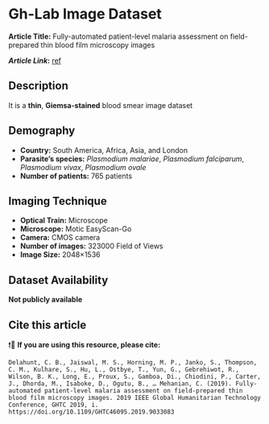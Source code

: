 # **Gh-Lab Image Dataset**  
**Article Title:** Fully-automated patient-level malaria assessment on field-prepared thin blood film microscopy images

**_Article Link_:** [ref](https://ieeexplore.ieee.org/document/9033083)


## **Description**
It is a **thin**, **Giemsa-stained** blood smear image dataset


## **Demography**
+ **Country:** South America, Africa, Asia, and London 
+ **Parasite’s species:** _Plasmodium malariae_, _Plasmodium falciparum_, _Plasmodium vivax_, _Plasmodium ovale_
+ **Number of patients:** 765 patients


## **Imaging Technique**
+ **Optical Train:** Microscope
+ **Microscope:** Motic EasyScan-Go
+ **Camera:** CMOS camera
+ **Number of images:** 323000 Field of Views
+ **Image Size:** 2048×1536 



## **Dataset Availability**
**Not publicly available**


## **Cite this article**

❗🛑 **If you are using this resource, please cite:**

```
Delahunt, C. B., Jaiswal, M. S., Horning, M. P., Janko, S., Thompson, C. M., Kulhare, S., Hu, L., Ostbye, T., Yun, G., Gebrehiwot, R., Wilson, B. K., Long, E., Proux, S., Gamboa, Di., Chiodini, P., Carter, J., Dhorda, M., Isaboke, D., Ogutu, B., … Mehanian, C. (2019). Fully-automated patient-level malaria assessment on field-prepared thin blood film microscopy images. 2019 IEEE Global Humanitarian Technology Conference, GHTC 2019, i. https://doi.org/10.1109/GHTC46095.2019.9033083
```
